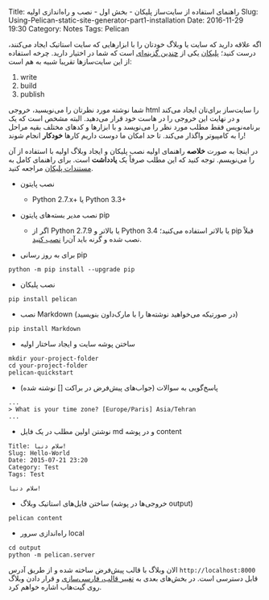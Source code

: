 Title: راهنمای استفاده از سایت‌ساز پلیکان - بخش اول - نصب و راه‌اندازی اولیه
Slug: Using-Pelican-static-site-generator-part1-installation
Date: 2016-11-29 19:30
Category: Notes
Tags: Pelican

اگه علاقه دارید که سایت یا وبلاگ خودتان را با ابزارهایی که سایت استاتیک ایجاد می‌کنند، درست کنید؛ [پلیکان][پلیکان] یکی از [چندین گزینه‌ای](https://www.staticgen.com/) است که شما در اختیار دارید. چرخه استفاده از این سایت‌سازها تقریبا شبیه به هم است:

1. write
2. build
3. publish

شما نوشته مورد نظرتان را می‌نویسید، خروجی html را سایت‌ساز برای‌تان ایجاد می‌کند و در نهایت این خروجی را در هاست خود قرار می‌دهید. البته مشخص است که یک برنامه‌نویس فقط مطلب مورد نظر را می‌نویسد و با ابزارها و کدهای مختلف بقیه مراحل را به کامپیوتر واگذار می‌کند. تا حد امکان ما دوست داریم کارها **خودکار** انجام شوند!

در اینجا به صورت **خلاصه** راهنمای اولیه نصب پلیکان و ایجاد وبلاگ اولیه با استفاده از آن را می‌نویسم. توجه کنید که این مطلب صرفاً یک **یادداشت** است. برای راهنمای کامل به [مستندات پلیکان][مستندات پلیکان] مراجعه کنید.

* نصب پایتون
    *  Python 2.7.x+ یا Python 3.3+

* نصب مدیر بسته‌های پایتون pip
  * اگر از Python 2.7.9 یا بالاتر و Python 3.4 یا بالاتر استفاده می‌کنید؛ pip قبلاً نصب شده و گرنه باید آن‌را [نصب کنید](https://pip.pypa.io/en/stable/installing.html).

* برای به روز رسانی pip
```
python -m pip install --upgrade pip
```

* نصب پلیکان
```
pip install pelican
```

* نصب Markdown‌ (در صورتیکه می‌خواهید نوشته‌ها را با مارک‌داون بنویسید)
```
pip install Markdown
```

* ساختن پوشه سایت و ایجاد ساختار اولیه
```
mkdir your-project-folder
cd your-project-folder
pelican-quickstart
```
* پاسخ‌گویی به سوالات (جواب‌های پیش‌فرض در براکت [] نوشته شده)
```
...
> What is your time zone? [Europe/Paris] Asia/Tehran
...
```

* نوشتن اولین مطلب در یک فایل md و در پوشه content
```
Title: سلام دنیا!
Slug: Hello-World
Date: 2015-07-21 23:20
Category: Test
Tags: Test

سلام دنیا!
```

* ساختن فایل‌های استاتیک وبلاگ (خروجی‌ها در پوشه output)
```
pelican content
```

* راه‌اندازی سرور local
```
cd output
python -m pelican.server
```


الان وبلاگ با قالب پیش‌فرض ساخته شده و از طریق آدرس `http://localhost:8000` قابل دسترسی است. در بخش‌های بعدی به [تغییر قالب، فارسی‌سازی](http://daftar.ziaa.ir/posts/2016/12/Using-Pelican-static-site-generator-part2-changing-theme-converting-dates-to-Jalali) و قرار دادن وبلاگ روی گیت‌هاب اشاره خواهم کرد.

[پلیکان]: http://getpelican.com
[مستندات پلیکان]:http://docs.getpelican.com
